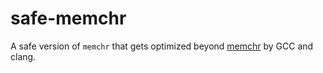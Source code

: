 # safe-memchr

A safe version of `memchr` that gets optimized beyond
[memchr](https://crates.io/crates/memchr) by GCC and clang.
